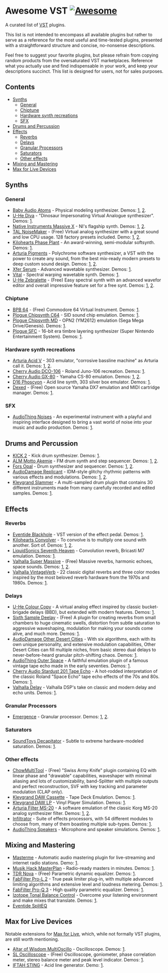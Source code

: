 # Awesome VST [![Awesome](https://awesome.re/badge.svg)](https://awesome.re)

A curated list of [VST](https://en.wikipedia.org/wiki/Virtual_Studio_Technology) plugins.

This list is not intended to encompass all available plugins but rather to serve as a reference for the most useful and time-tested plugins, presented with a straightforward structure and concise, no-nonsense descriptions.

Feel free to suggest your favorite plugins, but please refrain from copying random products from the oversaturated VST marketplaces. Reference what you actually use and find indispensable in your work, and keep your descriptions succinct. This list is designed for users, not for sales purposes.

## Contents

<!-- START doctoc generated TOC please keep comment here to allow auto update -->
<!-- DON'T EDIT THIS SECTION, INSTEAD RE-RUN doctoc TO UPDATE -->

- [Synths](#synths)
  - [General](#general)
  - [Chiptune](#chiptune)
  - [Hardware synth recreations](#hardware-synth-recreations)
  - [SFX](#sfx)
- [Drums and Percussion](#drums-and-percussion)
- [Effects](#effects)
  - [Reverbs](#reverbs)
  - [Delays](#delays)
  - [Granular Processors](#granular-processors)
  - [Saturators](#saturators)
  - [Other effects](#other-effects)
- [Mixing and Mastering](#mixing-and-mastering)
- [Max for Live Devices](#max-for-live-devices)

<!-- END doctoc generated TOC please keep comment here to allow auto update -->

## Synths

### General

- [Baby Audio Atoms](https://babyaud.io/atoms) - Physical modeling synthesizer. Demos: [1](https://youtu.be/z57s9xPYUX0), [2](https://youtu.be/t9V_othnsPw).
- [U-He Diva](https://u-he.com/products/diva/) - "Dinosaur Impersonating Virtual Analogue synthesizer". Demos: [1](https://youtu.be/-PO84tYA6mA).
- [Native Instruments Massive X](https://www.native-instruments.com/en/products/komplete/synths/massive-x/) - NI's flagship synth. Demos: [1](https://youtu.be/T4mfM73egsQ?si=rXQvDt2U8aznFgBo), [2](https://youtu.be/BYzagFV0eLM).
- [TAL NoiseMaker](https://tal-software.com/products/tal-noisemaker) - (Free) Virtual analog synthesizer with a great sound and low CPU usage. 128 factory presets included. Demo: [1](https://youtu.be/caw0PO31etA), [2](https://youtu.be/ZoMsXVFoAno).
- [Kilohearts Phase Plant](https://kilohearts.com/products/phase_plant) - An award-winning, semi-modular softsynth. Demos: [1](https://youtu.be/-GvapBwcUDI).
- [Arturia Pigments](https://www.arturia.com/products/software-instruments/pigments/overview) - Polychrome software synthesizer, a VST with the power to create any sound, from the best mix-ready modern presets to deep custom sound design. Demos: [1](https://youtu.be/fdkc8bnMUhY), [2](https://youtu.be/JUxs2JzJOio).
- [Xfer Serum](https://xferrecords.com/products/serum/) - Advanced wavetable synthesizer. Demos: [1](https://youtu.be/TZm4UjzqvL4).
- [Vital](https://vital.audio/) - Spectral warping wavetable synth. Demos: [1](https://youtu.be/7kNvSXxZrs4).
- [U-He Zebralette](https://u-he.com/products/zebralette/) - (Free) Easy spectral synth with an advanced wavefor editor and overall impressive feature set for a free synt. Demos: [1](https://youtu.be/G4HCHQteJlk), [2](https://youtu.be/gnevghILe8o).

### Chiptune

- [BPB 64](https://app.gumroad.com/d/bad87a6ced5edb7ca829cd6f8d006e2d) - (Free) Commodore 64 Virtual Instrument. Demos: [1](https://www.youtube.com/watch?v=5c6mQljB8MM).
- [Plogue Chipsynth C64](https://www.plogue.com/products/chipsynth-c64.html) - SID sound chip emulation. Demos: [1](https://youtu.be/I0XxqbbT5qA).
- [Plogue Chipsynth MD](https://www.plogue.com/products/chipsynth-md.html) - OPN2 (YM2612) emulation (Sega Mega Drive/Genesis). Demos: [1](https://youtu.be/HYD83w5hr_s).
- [Plogue SFC](https://www.plogue.com/products/chipsynth-sfc.html) - 16-bit era timbre layering synthesizer (Super Nintendo Entertainment System). Demos: [1](https://youtu.be/wizYHoVxp4k).

### Hardware synth recreations

- [Arturia Acid V](https://www.arturia.com/products/software-instruments/acid-v/overview) - 303 emulator, "corrosive bassline machine" as Arturia call it. Demos: [1](https://www.youtube.com/live/SzK9h2quTKo), [2](https://youtu.be/WmFIDpPmba4).
- [Cherry Audio DCO-106](https://cherryaudio.com/products/dco-106) - Roland Juno-106 recreation. Demos: [1](https://youtu.be/QPzn3kkHcI0).
- [Cherry Audio GX-80](https://cherryaudio.com/products/gx-80) - Yamaha CS-80 emulation. Demos: [1](https://youtu.be/5h-oki0UOFg), [2](https://youtu.be/MVJoT--Ix_w).
- [D16 Phoscyon](https://d16.pl/phoscyon) - Acid line synth, 303 silver box emulator. Demos: [1](https://youtu.be/_XRoT-FdqjU).
- [Dexed](https://asb2m10.github.io/dexed/) - (Free) Open source Yamaha DX7 emulation and MIDI cartridge manager. Demos: [1](https://youtu.be/wSs1-020nNY).

### SFX

- [AudioThing Noises](https://www.audiothing.net/instruments/noises/) - An experimental instrument with a playful and inspiring interface designed to bring a vast world of noise into your music and audio production. Demos: [1](https://youtu.be/Nh8QxkOAokw).

## Drums and Percussion

- [KICK 2](https://www.sonicacademy.com/products/kick-2) - Kick drum synthesizer. Demos: [1](https://youtu.be/lvHjh2AWe8Y).
- [ALM Motto Akemie](https://busycircuits.com/motto-akemie/) - FM drum synth and step sequencer. Demos: [1](https://youtu.be/42QbIRc43u8), [2](https://youtu.be/vr8r9NlSnHE).
- [Fors Opal](https://fors.fm/opal) - Drum synthesizer and sequencer. Demos: [1](https://youtu.be/87OGkyDBjvI), [2](https://youtu.be/kcuIYAj3y-E).
- [AudioDamage Replicant](https://www.audiodamage.com/products/ad056-replicant-3) - IDM-style glitchy rhythmic patterns with various effects and modulations. Demos: [1](https://youtu.be/yWPyRSURYFQ), [2](https://www.youtube.com/@d16group).
- [Klevgrand Slammer](https://klevgrand.se/products/slammer) - A multi-sampled drum plugin that contains 30 different instruments made from many carefully recorded and edited samples. Demos: [1](https://youtu.be/OVVxTH1pseU?si=AEhozygV04OMTOwl).

## Effects

### Reverbs

- [Eventide Blackhole](https://www.eventideaudio.com/plug-ins/blackhole/) - VST version of the effect pedal. Demos: [1](https://youtu.be/uxhrvO1imJs).
- [Kilohearts Convolver](https://kilohearts.com/products/convolver) - To convolve is to multiply one sound with another. Sort of. Demos: [1](https://youtu.be/VwWJTDzW-mQ), [2](https://youtu.be/uvMKOkkCwBU).
- [LiquidSonics Seventh Heaven](https://www.liquidsonics.com/software/seventh-heaven/) - Convolution reverb, Bricasti M7 emulation. Demos: [1](https://youtu.be/gzjxnSW_7nM?si=hTUNgzqMRVEl1exj).
- [Valhalla Super Massive](https://valhalladsp.com/shop/reverb/valhalla-supermassive/) - (Free) Massive reverbs, harmonic echoes, space sounds. Demos: [1](https://youtu.be/O0ItJOb_T34), [2](https://youtu.be/cdu6AH2VJWU).
- [Valhalla VintageVerb](https://valhalladsp.com/shop/reverb/valhalla-vintage-verb/) - 22 classic digital reverbs and three color modes inspired by the most beloved reverb hardware from the 1970s and 1980s. Demos: [1](https://youtu.be/L0z7u4j3Jfg).

### Delays

- [U-He Colour Copy](https://u-he.com/products/colourcopy/) - A virtual analog effect inspired by classic bucket-brigade delays (BBD), but extended with modern features. Demos: [1](https://youtu.be/4RBb4BfaHXw).
- [Sixth Sample Deelay](https://sixthsample.com/deelay/) - (Free) A plugin for creating reverbs from small chambers to huge cinematic swells, distortion from subtle saturation to aggressive waveshaping, modulation for making your sounds come alive, and much more. Demos: [1](https://youtu.be/fjdps2evVlw).
- [AudioDamage Other Desert Cities](https://www.audiodamage.com/collections/software/products/ad054-other-desert-cities) - With six algorithms, each with its own unique personality, and extensive modulation capabilities, Other Desert Cities can fill multiple niches, from basic stereo dual delays to never-before-heard granular pitch-shifting chaos. Demos: [1](https://youtu.be/eX4LPBi5Zd4).
- [AudioThing Outer Space](https://www.audiothing.net/effects/outer-space/) - A faithful emulation plugin of a famous vintage tape echo made in the early seventies. Demos: [1](https://youtu.be/xv5Up5LLxMI).
- [Cherry Audio Stardust 201 Tape Echo](https://cherryaudio.com/products/stardust-201) - A hot-rodded interpretation of the classic Roland "Space Echo" tape echo effects of the 70s and 80s. Demos: [1](https://youtu.be/IkNWnYxYER8).
- [Valhalla Delay](https://valhalladsp.com/shop/delay/valhalladelay/) - Valhalla DSP's take on classic and modern delay and echo units. Demos: [1](https://youtu.be/1pDVayo9GWc).

### Granular Processors

- [Emergence](https://daniel-gergely.itch.io/emergence) - Granular processor. Demos: [1](https://youtu.be/PEB5pkHjVeo), [2](https://youtu.be/9YQKSd4nW4E).

### Saturators

- [SoundToys Decapitator](https://www.soundtoys.com/product/decapitator/) - Subtle to extreme hardware-modeled saturation. Demos: [1](https://youtu.be/N0B-4rz2HTs).

### Other effects

- [ChowMultiTool](https://chowdsp.com/products.html) - (Free) "Swiss Army Knife" plugin containing EQ with linear phase and "drawable" capabilities, waveshaper with minimal aliasing and lots of customizability, band-Splitter with multiple outputs and perfect reconstruction, SVF with key tracking and parameter modulation (CLAP only).
- [Klevgrand DAW Cassette](https://klevgrand.com/products/dawcassette) - Tape Deck Emulation. Demos: [1](https://youtu.be/2Zu_OuAUPTo).
- [Klevgrand DAW LP](https://klevgrand.com/products/dawlp) - Vinyl Player Simulation. Demos: [1](https://youtu.be/tzgKTfmFzEo).
- [Arturia Filter MS-20](https://www.arturia.com/products/software-effects/filter-ms-20/overview) - A software emulation of the classic Korg MS-20 analog synthesizer filter. Demos: [1](https://youtu.be/-V9m3iPLGI0), [2](https://youtu.be/-gXgonwwjj0).
- [Infiltrator](https://deviousmachines.com/product/infiltrator/) - Suite of effects processors, with 54 different modules to choose from, many of them boasting multiple sub-types. Demos: [1](https://youtu.be/EKNqcRs24dc).
- [AudioThing Speakers](https://www.audiothing.net/effects/speakers/) - Microphone and speaker simulations. Demos: [1](https://youtu.be/-B-WS1xN0I0).

## Mixing and Mastering

- [Masterme](https://github.com/trummerschlunk/master_me) - Automatic audio mastering plugin for live-streaming and internet radio stations. Demo: [1](https://www.youtube.com/shorts/hIegFZ4LJMs).
- [Musik Hack MasterPlan](https://www.musikhack.com/) - Radio-ready masters in minutes. Demos: [1](https://youtu.be/h2O4svLRgjI).
- [TDR Nova](https://www.tokyodawn.net/tdr-nova/) - (Free) Parametric dynamic equalizer. Demos: [1](https://youtu.be/1CHFv4mWQYM).
- [FabFilter Pro-L 2](https://www.fabfilter.com/products/pro-l-2-limiter-plug-in) - True peak limiter plug-in, with multiple advanced limiting algorithms and extensive level and loudness metering. Demos: [1](https://youtu.be/oMJeWXtJODc).
- [FabFilter Pro-Q 3](https://www.fabfilter.com/products/pro-q-3-equalizer-plug-in) - High quality parametric equalizer. Demos: [1](https://youtu.be/IDMrLQGd21w).
- [Izotope Tonal Balance Control](https://www.izotope.com/en/products/tonal-balance-control-2.html) - Overcome your listening environment and make mixes that translate. Demos: [1](https://youtu.be/PhAPM2XQWGI).
- [Eventide SplitEQ](https://www.eventideaudio.com/plug-ins/spliteq/)

## Max for Live Devices

Notable extensions for [Max for Live](https://www.ableton.com/en/live/max-for-live/), which, while not formally VST plugins, are still worth mentioning.

- [Altar of Wisdom MultiOscillo](https://altarofwisdom.gumroad.com/l/multioscillo) - Oscilloscope. Demos: [1](https://youtu.be/OmbAe6leINU).
- [SL Oscilloscope](https://searchlife.gumroad.com/l/sl-oscilloscope) - (Free) Oscilloscope, goniometer, phase correlation meter, stereo balance meter and peak level indicator. Demos: [1](https://youtu.be/0qAzO6tQvoA).
- [IFTAH STING](https://maxforlive.com/library/device/8357/sting-by-iftah-a-really-nice-acid-line-generator) - Acid line generator. Demo: [1](https://youtu.be/ywF4SFfwKs8).
